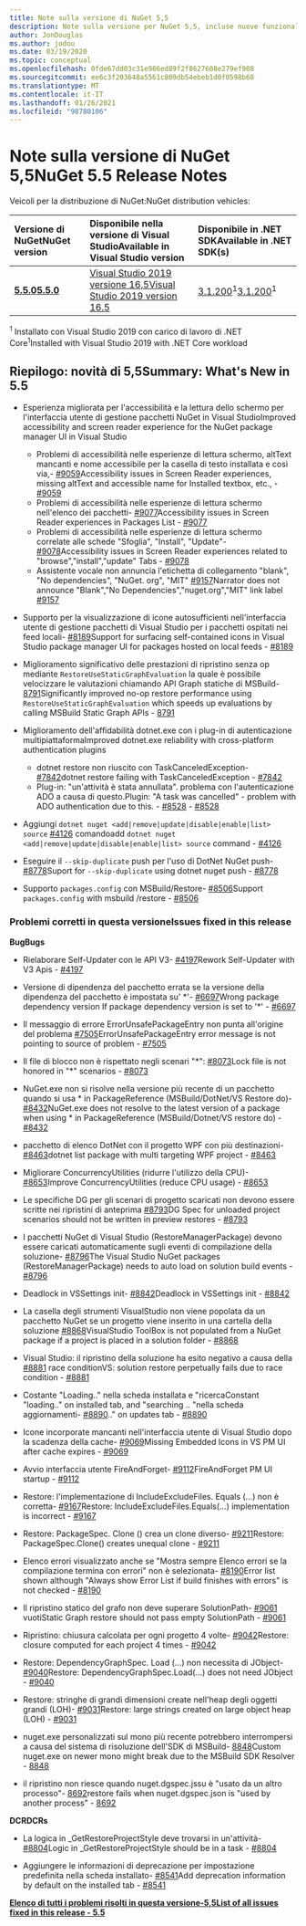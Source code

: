 ```yaml
---
title: Note sulla versione di NuGet 5,5
description: Note sulla versione per NuGet 5,5, incluse nuove funzionalità, correzioni di bug e DCR.
author: JonDouglas
ms.author: jodou
ms.date: 03/19/2020
ms.topic: conceptual
ms.openlocfilehash: 0fde67dd03c31e986ed89f2f8627608e279ef908
ms.sourcegitcommit: ee6c3f203648a5561c809db54ebeb1d0f0598b68
ms.translationtype: MT
ms.contentlocale: it-IT
ms.lasthandoff: 01/26/2021
ms.locfileid: "98780106"
---
```

# <a name="nuget-55-release-notes"></a><span data-ttu-id="b4324-103">Note sulla versione di NuGet 5,5</span><span class="sxs-lookup"><span data-stu-id="b4324-103">NuGet 5.5 Release Notes</span></span>

<span data-ttu-id="b4324-104">Veicoli per la distribuzione di NuGet:</span><span class="sxs-lookup"><span data-stu-id="b4324-104">NuGet distribution vehicles:</span></span>

| <span data-ttu-id="b4324-105">Versione di NuGet</span><span class="sxs-lookup"><span data-stu-id="b4324-105">NuGet version</span></span> | <span data-ttu-id="b4324-106">Disponibile nella versione di Visual Studio</span><span class="sxs-lookup"><span data-stu-id="b4324-106">Available in Visual Studio version</span></span>| <span data-ttu-id="b4324-107">Disponibile in .NET SDK</span><span class="sxs-lookup"><span data-stu-id="b4324-107">Available in .NET SDK(s)</span></span>|
|:---|:---|:---|
| [<span data-ttu-id="b4324-108">**5.5.0**</span><span class="sxs-lookup"><span data-stu-id="b4324-108">**5.5.0**</span></span>](https://nuget.org/downloads) | [<span data-ttu-id="b4324-109">Visual Studio 2019 versione 16,5</span><span class="sxs-lookup"><span data-stu-id="b4324-109">Visual Studio 2019 version 16.5</span></span>](https://visualstudio.microsoft.com/downloads/) | <span data-ttu-id="b4324-110">[3.1.200](https://dotnet.microsoft.com/download/dotnet-core/3.1)<sup>1</sup></span><span class="sxs-lookup"><span data-stu-id="b4324-110">[3.1.200](https://dotnet.microsoft.com/download/dotnet-core/3.1)<sup>1</sup></span></span> |

<span data-ttu-id="b4324-111"><sup>1</sup> Installato con Visual Studio 2019 con carico di lavoro di .NET Core</span><span class="sxs-lookup"><span data-stu-id="b4324-111"><sup>1</sup>Installed with Visual Studio 2019 with .NET Core workload</span></span>

## <a name="summary-whats-new-in-55"></a><span data-ttu-id="b4324-112">Riepilogo: novità di 5,5</span><span class="sxs-lookup"><span data-stu-id="b4324-112">Summary: What's New in 5.5</span></span>

* <span data-ttu-id="b4324-113">Esperienza migliorata per l'accessibilità e la lettura dello schermo per l'interfaccia utente di gestione pacchetti NuGet in Visual Studio</span><span class="sxs-lookup"><span data-stu-id="b4324-113">Improved accessibility and screen reader experience for the NuGet package manager UI in Visual Studio</span></span>
    * <span data-ttu-id="b4324-114">Problemi di accessibilità nelle esperienze di lettura schermo, altText mancanti e nome accessibile per la casella di testo installata e così via,- [#9059](https://github.com/NuGet/Home/issues/9059)</span><span class="sxs-lookup"><span data-stu-id="b4324-114">Accessibility issues in Screen Reader experiences, missing altText and accessible name for Installed textbox, etc., - [#9059](https://github.com/NuGet/Home/issues/9059)</span></span>
    * <span data-ttu-id="b4324-115">Problemi di accessibilità nelle esperienze di lettura schermo nell'elenco dei pacchetti- [#9077](https://github.com/NuGet/Home/issues/9077)</span><span class="sxs-lookup"><span data-stu-id="b4324-115">Accessibility issues in Screen Reader experiences in Packages List - [#9077](https://github.com/NuGet/Home/issues/9077)</span></span>
    * <span data-ttu-id="b4324-116">Problemi di accessibilità nelle esperienze di lettura schermo correlate alle schede "Sfoglia", "Install", "Update"- [#9078](https://github.com/NuGet/Home/issues/9078)</span><span class="sxs-lookup"><span data-stu-id="b4324-116">Accessibility issues in Screen Reader experiences related to "browse","install","update" Tabs - [#9078](https://github.com/NuGet/Home/issues/9078)</span></span>
    * <span data-ttu-id="b4324-117">Assistente vocale non annuncia l'etichetta di collegamento "blank", "No dependencies", "NuGet. org", "MIT" [#9157](https://github.com/NuGet/Home/issues/9157)</span><span class="sxs-lookup"><span data-stu-id="b4324-117">Narrator does not announce "Blank","No Dependencies","nuget.org","MIT" link label [#9157](https://github.com/NuGet/Home/issues/9157)</span></span>

* <span data-ttu-id="b4324-118">Supporto per la visualizzazione di icone autosufficienti nell'interfaccia utente di gestione pacchetti di Visual Studio per i pacchetti ospitati nei feed locali- [#8189](https://github.com/NuGet/Home/issues/8189)</span><span class="sxs-lookup"><span data-stu-id="b4324-118">Support for surfacing self-contained icons in Visual Studio package manager UI for packages hosted on local feeds - [#8189](https://github.com/NuGet/Home/issues/8189)</span></span>

* <span data-ttu-id="b4324-119">Miglioramento significativo delle prestazioni di ripristino senza op mediante `RestoreUseStaticGraphEvaluation` la quale è possibile velocizzare le valutazioni chiamando API Graph statiche di MSBuild- [8791](https://github.com/NuGet/Home/issues/8791)</span><span class="sxs-lookup"><span data-stu-id="b4324-119">Significantly improved no-op restore performance using `RestoreUseStaticGraphEvaluation` which speeds up evaluations by calling MSBuild Static Graph APIs - [8791](https://github.com/NuGet/Home/issues/8791)</span></span>

* <span data-ttu-id="b4324-120">Miglioramento dell'affidabilità dotnet.exe con i plug-in di autenticazione multipiattaforma</span><span class="sxs-lookup"><span data-stu-id="b4324-120">Improved dotnet.exe reliability with cross-platform authentication plugins</span></span>
    * <span data-ttu-id="b4324-121">dotnet restore non riuscito con TaskCanceledException- [#7842](https://github.com/NuGet/Home/issues/7842)</span><span class="sxs-lookup"><span data-stu-id="b4324-121">dotnet restore failing with TaskCanceledException - [#7842](https://github.com/NuGet/Home/issues/7842)</span></span>
    * <span data-ttu-id="b4324-122">Plug-in: "un'attività è stata annullata". problema con l'autenticazione ADO a causa di questo.</span><span class="sxs-lookup"><span data-stu-id="b4324-122">Plugin:  "A task was cancelled" - problem with ADO authentication due to this.</span></span><span data-ttu-id="b4324-123"> - [#8528](https://github.com/NuGet/Home/issues/8528)</span><span class="sxs-lookup"><span data-stu-id="b4324-123"> - [#8528](https://github.com/NuGet/Home/issues/8528)</span></span>

* <span data-ttu-id="b4324-124">Aggiungi `dotnet nuget <add|remove|update|disable|enable|list> source` [#4126](https://github.com/NuGet/Home/issues/4126) comando</span><span class="sxs-lookup"><span data-stu-id="b4324-124">add `dotnet nuget <add|remove|update|disable|enable|list> source` command - [#4126](https://github.com/NuGet/Home/issues/4126)</span></span>

* <span data-ttu-id="b4324-125">Eseguire il `--skip-duplicate`  push per l'uso di DotNet NuGet push- [#8778](https://github.com/NuGet/Home/issues/8778)</span><span class="sxs-lookup"><span data-stu-id="b4324-125">Suport for `--skip-duplicate`  using dotnet nuget push - [#8778](https://github.com/NuGet/Home/issues/8778)</span></span>

* <span data-ttu-id="b4324-126">Supporto `packages.config` con MSBuild/Restore- [#8506](https://github.com/NuGet/Home/issues/8506)</span><span class="sxs-lookup"><span data-stu-id="b4324-126">Support `packages.config` with msbuild /restore - [#8506](https://github.com/NuGet/Home/issues/8506)</span></span>

### <a name="issues-fixed-in-this-release"></a><span data-ttu-id="b4324-127">Problemi corretti in questa versione</span><span class="sxs-lookup"><span data-stu-id="b4324-127">Issues fixed in this release</span></span>

<span data-ttu-id="b4324-128">**Bug**</span><span class="sxs-lookup"><span data-stu-id="b4324-128">**Bugs**</span></span>

* <span data-ttu-id="b4324-129">Rielaborare Self-Updater con le API V3- [#4197](https://github.com/NuGet/Home/issues/4197)</span><span class="sxs-lookup"><span data-stu-id="b4324-129">Rework Self-Updater with V3 Apis - [#4197](https://github.com/NuGet/Home/issues/4197)</span></span>

* <span data-ttu-id="b4324-130">Versione di dipendenza del pacchetto errata se la versione della dipendenza del pacchetto è impostata su' \*'- [#6697](https://github.com/NuGet/Home/issues/6697)</span><span class="sxs-lookup"><span data-stu-id="b4324-130">Wrong package dependency version If package dependency version is set to '\*' - [#6697](https://github.com/NuGet/Home/issues/6697)</span></span>

* <span data-ttu-id="b4324-131">Il messaggio di errore ErrorUnsafePackageEntry non punta all'origine del problema [#7505](https://github.com/NuGet/Home/issues/7505)</span><span class="sxs-lookup"><span data-stu-id="b4324-131">ErrorUnsafePackageEntry error message is not pointing to source of problem - [#7505](https://github.com/NuGet/Home/issues/7505)</span></span>

* <span data-ttu-id="b4324-132">Il file di blocco non è rispettato negli scenari "\*": [#8073](https://github.com/NuGet/Home/issues/8073)</span><span class="sxs-lookup"><span data-stu-id="b4324-132">Lock file is not honored in "\*" scenarios  - [#8073](https://github.com/NuGet/Home/issues/8073)</span></span>

* <span data-ttu-id="b4324-133">NuGet.exe non si risolve nella versione più recente di un pacchetto quando si usa \* in PackageReference (MSBuild/DotNet/VS Restore do)- [#8432](https://github.com/NuGet/Home/issues/8432)</span><span class="sxs-lookup"><span data-stu-id="b4324-133">NuGet.exe does not resolve to the latest version of a package when using \* in PackageReference (MSBuild/Dotnet/VS restore do) - [#8432](https://github.com/NuGet/Home/issues/8432)</span></span>

* <span data-ttu-id="b4324-134">pacchetto di elenco DotNet con il progetto WPF con più destinazioni- [#8463](https://github.com/NuGet/Home/issues/8463)</span><span class="sxs-lookup"><span data-stu-id="b4324-134">dotnet list package with multi targeting WPF project - [#8463](https://github.com/NuGet/Home/issues/8463)</span></span>

* <span data-ttu-id="b4324-135">Migliorare ConcurrencyUtilities (ridurre l'utilizzo della CPU)- [#8653](https://github.com/NuGet/Home/issues/8653)</span><span class="sxs-lookup"><span data-stu-id="b4324-135">Improve ConcurrencyUtilities (reduce CPU usage) - [#8653](https://github.com/NuGet/Home/issues/8653)</span></span>

* <span data-ttu-id="b4324-136">Le specifiche DG per gli scenari di progetto scaricati non devono essere scritte nei ripristini di anteprima [#8793](https://github.com/NuGet/Home/issues/8793)</span><span class="sxs-lookup"><span data-stu-id="b4324-136">DG Spec for unloaded project scenarios should not be written in preview restores - [#8793](https://github.com/NuGet/Home/issues/8793)</span></span>

* <span data-ttu-id="b4324-137">I pacchetti NuGet di Visual Studio (RestoreManagerPackage) devono essere caricati automaticamente sugli eventi di compilazione della soluzione- [#8796](https://github.com/NuGet/Home/issues/8796)</span><span class="sxs-lookup"><span data-stu-id="b4324-137">The Visual Studio NuGet packages (RestoreManagerPackage) needs to auto load on solution build events - [#8796](https://github.com/NuGet/Home/issues/8796)</span></span>

* <span data-ttu-id="b4324-138">Deadlock in VSSettings init- [#8842](https://github.com/NuGet/Home/issues/8842)</span><span class="sxs-lookup"><span data-stu-id="b4324-138">Deadlock in VSSettings init - [#8842](https://github.com/NuGet/Home/issues/8842)</span></span>

* <span data-ttu-id="b4324-139">La casella degli strumenti VisualStudio non viene popolata da un pacchetto NuGet se un progetto viene inserito in una cartella della soluzione [#8868](https://github.com/NuGet/Home/issues/8868)</span><span class="sxs-lookup"><span data-stu-id="b4324-139">VisualStudio ToolBox is not populated from a NuGet package if a project is placed in a solution folder - [#8868](https://github.com/NuGet/Home/issues/8868)</span></span>

* <span data-ttu-id="b4324-140">Visual Studio: il ripristino della soluzione ha esito negativo a causa della [#8881](https://github.com/NuGet/Home/issues/8881) race condition</span><span class="sxs-lookup"><span data-stu-id="b4324-140">VS:  solution restore perpetually fails due to race condition - [#8881](https://github.com/NuGet/Home/issues/8881)</span></span>

* <span data-ttu-id="b4324-141">Costante "Loading.." nella scheda installata e "ricerca</span><span class="sxs-lookup"><span data-stu-id="b4324-141">Constant "loading.." on installed tab, and "searching</span></span> <term><span data-ttu-id="b4324-142">.. "nella scheda aggiornamenti- [#8890](https://github.com/NuGet/Home/issues/8890)</span><span class="sxs-lookup"><span data-stu-id="b4324-142">.." on updates tab - [#8890](https://github.com/NuGet/Home/issues/8890)</span></span>

* <span data-ttu-id="b4324-143">Icone incorporate mancanti nell'interfaccia utente di Visual Studio dopo la scadenza della cache- [#9069](https://github.com/NuGet/Home/issues/9069)</span><span class="sxs-lookup"><span data-stu-id="b4324-143">Missing Embedded Icons in VS PM UI after cache expires - [#9069](https://github.com/NuGet/Home/issues/9069)</span></span>

* <span data-ttu-id="b4324-144">Avvio interfaccia utente FireAndForget- [#9112](https://github.com/NuGet/Home/issues/9112)</span><span class="sxs-lookup"><span data-stu-id="b4324-144">FireAndForget PM UI startup - [#9112](https://github.com/NuGet/Home/issues/9112)</span></span>

* <span data-ttu-id="b4324-145">Restore: l'implementazione di IncludeExcludeFiles. Equals (...) non è corretta- [#9167](https://github.com/NuGet/Home/issues/9167)</span><span class="sxs-lookup"><span data-stu-id="b4324-145">Restore: IncludeExcludeFiles.Equals(...) implementation is incorrect - [#9167](https://github.com/NuGet/Home/issues/9167)</span></span>

* <span data-ttu-id="b4324-146">Restore: PackageSpec. Clone () crea un clone diverso- [#9211](https://github.com/NuGet/Home/issues/9211)</span><span class="sxs-lookup"><span data-stu-id="b4324-146">Restore: PackageSpec.Clone() creates unequal clone - [#9211](https://github.com/NuGet/Home/issues/9211)</span></span>

* <span data-ttu-id="b4324-147">Elenco errori visualizzato anche se "Mostra sempre Elenco errori se la compilazione termina con errori" non è selezionata- [#8190](https://github.com/NuGet/Home/issues/8190)</span><span class="sxs-lookup"><span data-stu-id="b4324-147">Error list shown although "Always show Error List if build finishes with errors" is not checked - [#8190](https://github.com/NuGet/Home/issues/8190)</span></span>

* <span data-ttu-id="b4324-148">Il ripristino statico del grafo non deve superare SolutionPath- [#9061](https://github.com/NuGet/Home/issues/9061) vuoti</span><span class="sxs-lookup"><span data-stu-id="b4324-148">Static Graph restore should not pass empty SolutionPath - [#9061](https://github.com/NuGet/Home/issues/9061)</span></span>

* <span data-ttu-id="b4324-149">Ripristino: chiusura calcolata per ogni progetto 4 volte- [#9042](https://github.com/NuGet/Home/issues/9042)</span><span class="sxs-lookup"><span data-stu-id="b4324-149">Restore: closure computed for each project 4 times - [#9042](https://github.com/NuGet/Home/issues/9042)</span></span>

* <span data-ttu-id="b4324-150">Restore: DependencyGraphSpec. Load (...) non necessita di JObject- [#9040](https://github.com/NuGet/Home/issues/9040)</span><span class="sxs-lookup"><span data-stu-id="b4324-150">Restore: DependencyGraphSpec.Load(...) does not need JObject - [#9040](https://github.com/NuGet/Home/issues/9040)</span></span>

* <span data-ttu-id="b4324-151">Restore: stringhe di grandi dimensioni create nell'heap degli oggetti grandi (LOH)- [#9031](https://github.com/NuGet/Home/issues/9031)</span><span class="sxs-lookup"><span data-stu-id="b4324-151">Restore: large strings created on large object heap (LOH) - [#9031](https://github.com/NuGet/Home/issues/9031)</span></span>

* <span data-ttu-id="b4324-152">nuget.exe personalizzati sul mono più recente potrebbero interrompersi a causa del sistema di risoluzione dell'SDK di MSBuild- [8848](https://github.com/NuGet/Home/issues/8848)</span><span class="sxs-lookup"><span data-stu-id="b4324-152">Custom nuget.exe on newer mono might break due to the MSBuild SDK Resolver - [8848](https://github.com/NuGet/Home/issues/8848)</span></span>

* <span data-ttu-id="b4324-153">il ripristino non riesce quando nuget.dgspec.jssu è "usato da un altro processo"- [8692](https://github.com/NuGet/Home/issues/8692)</span><span class="sxs-lookup"><span data-stu-id="b4324-153">restore fails when nuget.dgspec.json is "used by another process" - [8692](https://github.com/NuGet/Home/issues/8692)</span></span>

<span data-ttu-id="b4324-154">**DCR**</span><span class="sxs-lookup"><span data-stu-id="b4324-154">**DCRs**</span></span>

* <span data-ttu-id="b4324-155">La logica in _GetRestoreProjectStyle deve trovarsi in un'attività- [#8804](https://github.com/NuGet/Home/issues/8804)</span><span class="sxs-lookup"><span data-stu-id="b4324-155">Logic in _GetRestoreProjectStyle should be in a task - [#8804](https://github.com/NuGet/Home/issues/8804)</span></span>

* <span data-ttu-id="b4324-156">Aggiungere le informazioni di deprecazione per impostazione predefinita nella scheda installato- [#8541](https://github.com/NuGet/Home/issues/8541)</span><span class="sxs-lookup"><span data-stu-id="b4324-156">Add deprecation information by default on the installed tab - [#8541](https://github.com/NuGet/Home/issues/8541)</span></span>

<span data-ttu-id="b4324-157">**[Elenco di tutti i problemi risolti in questa versione-5,5](https://app.zenhub.com/workspaces/nuget-client-team-55aec9a240305cf007585881/reports/release?release=5e0e5fbd021f7aa0ec95db18)**</span><span class="sxs-lookup"><span data-stu-id="b4324-157">**[List of all issues fixed in this release - 5.5](https://app.zenhub.com/workspaces/nuget-client-team-55aec9a240305cf007585881/reports/release?release=5e0e5fbd021f7aa0ec95db18)**</span></span>
